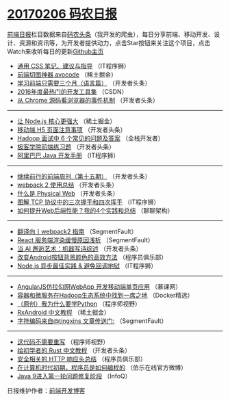 # [20170206 码农日报](https://github.com/kujian/frontendDaily/blob/master/2017/02/06.md)

[前端日报](http://caibaojian.com/c/news)栏目数据来自[码农头条](http://hao.caibaojian.com/)（我开发的爬虫），每日分享前端、移动开发、设计、资源和资讯等，为开发者提供动力，点击Star按钮来关注这个项目，点击Watch来收听每日的更新[Github主页](https://github.com/kujian/frontendDaily)
* [通用 CSS 笔记、建议与指导](http://hao.caibaojian.com/24998.html) （IT程序狮）
* [前端切图神器 avocode](http://hao.caibaojian.com/25075.html) （稀土掘金）
* [学习前端只需要三个月（语言篇）](http://hao.caibaojian.com/25040.html) （开发者头条）
* [2016年度最热门的开发工具集](http://hao.caibaojian.com/25008.html) （CSDN）
* [从 Chrome 源码看浏览器的事件机制](http://hao.caibaojian.com/25035.html) （开发者头条）

***
* [让 Node.js 核心更强大](http://hao.caibaojian.com/25073.html) （稀土掘金）
* [移动端 H5 页面注意事项](http://hao.caibaojian.com/25078.html) （开发者头条）
* [Hadoop 面试中 6 个常见的问题及答案](http://hao.caibaojian.com/24980.html) （全栈开发者）
* [极客学院前端练习题](http://hao.caibaojian.com/25130.html) （开发者头条）
* [阿里巴巴 Java 开发手册](http://hao.caibaojian.com/24997.html) （IT程序狮）

***
* [继续前行的前端周刊（第十五期）](http://hao.caibaojian.com/25037.html) （开发者头条）
* [webpack 2 使用总结](http://hao.caibaojian.com/25136.html) （开发者头条）
* [什么是 Physical Web](http://hao.caibaojian.com/25036.html) （开发者头条）
* [图解 TCP 协议中的三次握手和四次挥手](http://hao.caibaojian.com/25065.html) （IT程序狮）
* [如何提升Web后端性能？我的4个实践和总结](http://hao.caibaojian.com/25022.html) （聊聊架构）

***
* [翻译向丨webpack2 指南](http://hao.caibaojian.com/25046.html) （SegmentFault）
* [React 服务端渲染缓慢原因浅析](http://hao.caibaojian.com/25049.html) （SegmentFault）
* [当 AI 邂逅艺术：机器写诗综述](http://hao.caibaojian.com/25043.html) （开发者头条）
* [改变Android按钮背景颜色的高效方法](http://hao.caibaojian.com/25029.html) （程序员俱乐部）
* [Node.js 异步最佳实践 &#038; 避免回调地狱](http://hao.caibaojian.com/25066.html) （IT程序狮）

***
* [AngularJS仿拉勾网WebApp 开发移动端单页应用](http://hao.caibaojian.com/25014.html) （慕课网）
* [容器和微服务在Hadoop生态系统中找到一席之地](http://hao.caibaojian.com/24978.html) （Docker精选）
* [（原创）我为什么要学Python](http://hao.caibaojian.com/24995.html) （程序师视野）
* [RxAndroid 中文教程](http://hao.caibaojian.com/25070.html) （稀土掘金）
* [字符编码来自@tingxins 文章传送门:](http://hao.caibaojian.com/25048.html) （SegmentFault）

***
* [这代码不需要重写](http://hao.caibaojian.com/25055.html) （程序师视野）
* [给初学者的 Rust 中文教程](http://hao.caibaojian.com/24993.html) （开发者头条）
* [安全相关的 HTTP 响应头总结](http://hao.caibaojian.com/25030.html) （程序员俱乐部）
* [在计算机时代初期，程序员是如何编程的](http://hao.caibaojian.com/25077.html) （伯乐在线官方微博）
* [Java 9进入第一轮问题修复阶段](http://hao.caibaojian.com/25010.html) （InfoQ）

日报维护作者：[前端开发博客](http://caibaojian.com/) 